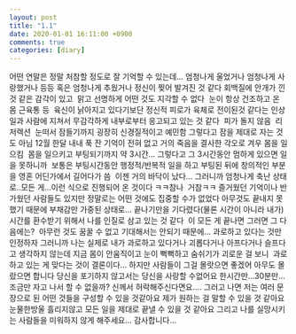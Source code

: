 ```yaml
---
layout: post
title: "1.1"
date: 2020-01-01 16:11:00 +0900
comments: true 
categories: [diary] 
---
```

어떤 연말은 정말 처참할 정도로 잘 기억할 수 있는데...
엄청나게 울었거나 엄청나게 사랑했거나 등등
혹은 엄청나게 추웠거나
정신이 찢어 발겨진 것 같다
회백질에 안개가 낀 것 같은 감각이 있고 
맑고 선명하게 어떤 것도 지각할 수 없다 
눈이 항상 건조하고 온 몸 근육통 등 
육신이 낡아지고 있다기보단 정신적 피로가 육체로 전이된것 같다는 인상
일과 사람에 지쳐서 무감각하게 내부로부터 응고되고 있는 것 같다 
피가 돌지 않음 
리저렉션 
눈떠서 잠들기까지 굉장히 신경질적이고 예민함
그렇다고 잠을 제대로 자는 것도 아님
12월 한달 내내 푹 잔 기억이 전혀 없고 거의 죽음을 결사한 각오로 겨우 몸을 일으킴 
몸을 일으키고 부팅되기까지 약 3시간...
그렇다고 그 3시간동안 멈하게 있으면 일을 못하니까 
보통은 부팅시간동안 행정적/반복적 일을 하고 부팅된 뒤에 창의적인 부분을 영혼 어딘가에서 길어다가 씀 
이젠 거의 바닥이 났다...
그러니까 엄청나게 축난 상태로..모든 게...이런 식으로 진행되어 온 것이다
ㅋㅋ참나 
거참ㅋㅋ
즐거웠던 기억이나 반가웠던 사람들도 있지만 정말로는 어떤 것에도 집중할 수가 없었다
아무것도 끝내지 못했기 때문에 부채감만 가중된 상태로... 끝나기만을 기다렸다(물론 시간이 아니라 내가)
시간를 환수받기 위해서 나를 인질로 삼고 있는 것 같다 
이 모든 게 끝나면 그러면 그 다음에는? 
아무런 것도 꿈꿀 수 없고 기대해서는 안되기 때문에...
과로하고 있다는 것만 인정하자
그러니까 나는 실제로 내가 과로하고 있다거나 괴롭다거나 아프다거나 슬프다고 생각하지 않는데
지금 몸이 안움직이고 눈이 뻑뻑하고 숨쉬기가 괴로운 걸 보니 
과로하고 있는 게 맞다는 것이 결론이다...
하지만 사람들이 그걸 몰랏으면 좋겠어
아무도 몰랐으면 합니다
당신을 포기하지 않고서는 당신을 사랑할 수없어요
한시간만...30분만...조금만 자고 나서 할 수 없을까?
신께서 허락해주신다면요....
그러고 나면 저는 여러 문장으로 된 어떤 것들을 구성할 수 있을 것같아요
제가 원하는 걸 말할 수 있을 것 같아요
눈물한방울 흘리지않고 모든 일을 제대로 끝낼 수 있을 것 같아요
그리고 나를 실망시키는 사람들을 미워하지 않게 해주세요...
감사합니다...

